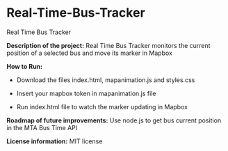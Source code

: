 # Real-Time-Bus-Tracker
Real Time Bus Tracker

**Description of the project:** 
Real Time Bus Tracker monitors the current position of a selected bus and move its marker in Mapbox

**How to Run:** 

- Download the files index.html, mapanimation.js and styles.css

- Insert your mapbox token in mapanimation.js file

- Run index.html file to watch the marker updating in Mapbox

**Roadmap of future improvements:** 
Use node.js to get bus current position in the MTA Bus Time API

**License information:** 
MIT license
